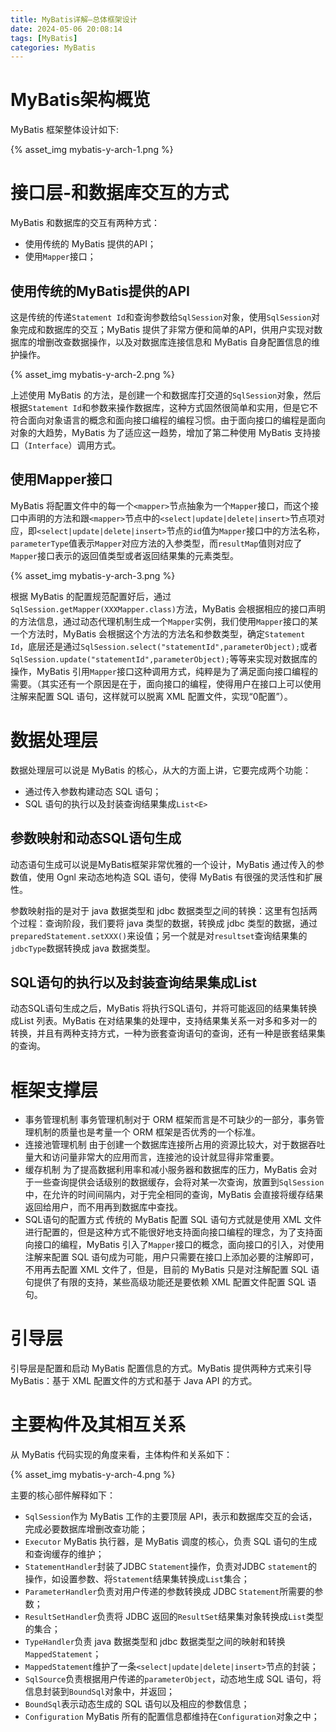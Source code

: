 ```yaml
---
title: MyBatis详解—总体框架设计
date: 2024-05-06 20:08:14
tags: [MyBatis]
categories: MyBatis
---
```



# MyBatis架构概览
MyBatis 框架整体设计如下:

{% asset_img mybatis-y-arch-1.png %}

# 接口层-和数据库交互的方式
MyBatis 和数据库的交互有两种方式：
* 使用传统的 MyBatis 提供的API；
* 使用`Mapper`接口；

## 使用传统的MyBatis提供的API
这是传统的传递`Statement Id`和查询参数给`SqlSession`对象，使用`SqlSession`对象完成和数据库的交互；MyBatis 提供了非常方便和简单的API，供用户实现对数据库的增删改查数据操作，以及对数据库连接信息和 MyBatis 自身配置信息的维护操作。

{% asset_img mybatis-y-arch-2.png %}

上述使用 MyBatis 的方法，是创建一个和数据库打交道的`SqlSession`对象，然后根据`Statement Id`和参数来操作数据库，这种方式固然很简单和实用，但是它不符合面向对象语言的概念和面向接口编程的编程习惯。由于面向接口的编程是面向对象的大趋势，MyBatis 为了适应这一趋势，增加了第二种使用 MyBatis 支持接口（`Interface`）调用方式。
## 使用Mapper接口
MyBatis 将配置文件中的每一个`<mapper>`节点抽象为一个`Mapper`接口，而这个接口中声明的方法和跟`<mapper>`节点中的`<select|update|delete|insert>`节点项对应，即`<select|update|delete|insert>`节点的`id`值为`Mapper`接口中的方法名称，`parameterType`值表示`Mapper`对应方法的入参类型，而`resultMap`值则对应了`Mapper`接口表示的返回值类型或者返回结果集的元素类型。

{% asset_img mybatis-y-arch-3.png %}

根据 MyBatis 的配置规范配置好后，通过`SqlSession.getMapper(XXXMapper.class)`方法，MyBatis 会根据相应的接口声明的方法信息，通过动态代理机制生成一个`Mapper`实例，我们使用`Mapper`接口的某一个方法时，MyBatis 会根据这个方法的方法名和参数类型，确定`Statement Id`，底层还是通过`SqlSession.select("statementId",parameterObject);`或者`SqlSession.update("statementId",parameterObject);`等等来实现对数据库的操作，MyBatis 引用`Mapper`接口这种调用方式，纯粹是为了满足面向接口编程的需要。（其实还有一个原因是在于，面向接口的编程，使得用户在接口上可以使用注解来配置 SQL 语句，这样就可以脱离 XML 配置文件，实现“0配置”）。
# 数据处理层
数据处理层可以说是 MyBatis 的核心，从大的方面上讲，它要完成两个功能：
* 通过传入参数构建动态 SQL 语句；
* SQL 语句的执行以及封装查询结果集成`List<E>`

## 参数映射和动态SQL语句生成
动态语句生成可以说是MyBatis框架非常优雅的一个设计，MyBatis 通过传入的参数值，使用 Ognl 来动态地构造 SQL 语句，使得 MyBatis 有很强的灵活性和扩展性。

参数映射指的是对于 java 数据类型和 jdbc 数据类型之间的转换：这里有包括两个过程：查询阶段，我们要将 java 类型的数据，转换成 jdbc 类型的数据，通过`preparedStatement.setXXX()`来设值；另一个就是对`resultset`查询结果集的`jdbcType`数据转换成 java 数据类型。
## SQL语句的执行以及封装查询结果集成List
动态SQL语句生成之后，MyBatis 将执行SQL语句，并将可能返回的结果集转换成List<E> 列表。MyBatis 在对结果集的处理中，支持结果集关系一对多和多对一的转换，并且有两种支持方式，一种为嵌套查询语句的查询，还有一种是嵌套结果集的查询。
# 框架支撑层
* 事务管理机制
事务管理机制对于 ORM 框架而言是不可缺少的一部分，事务管理机制的质量也是考量一个 ORM 框架是否优秀的一个标准。
* 连接池管理机制
由于创建一个数据库连接所占用的资源比较大，对于数据吞吐量大和访问量非常大的应用而言，连接池的设计就显得非常重要。
* 缓存机制
为了提高数据利用率和减小服务器和数据库的压力，MyBatis 会对于一些查询提供会话级别的数据缓存，会将对某一次查询，放置到`SqlSession`中，在允许的时间间隔内，对于完全相同的查询，MyBatis 会直接将缓存结果返回给用户，而不用再到数据库中查找。
* SQL语句的配置方式
传统的 MyBatis 配置 SQL 语句方式就是使用 XML 文件进行配置的，但是这种方式不能很好地支持面向接口编程的理念，为了支持面向接口的编程，MyBatis 引入了`Mapper`接口的概念，面向接口的引入，对使用注解来配置 SQL 语句成为可能，用户只需要在接口上添加必要的注解即可，不用再去配置 XML 文件了，但是，目前的 MyBatis 只是对注解配置 SQL 语句提供了有限的支持，某些高级功能还是要依赖 XML 配置文件配置 SQL 语句。

# 引导层
引导层是配置和启动 MyBatis 配置信息的方式。MyBatis 提供两种方式来引导 MyBatis：基于 XML 配置文件的方式和基于 Java API 的方式。
# 主要构件及其相互关系
从 MyBatis 代码实现的角度来看，主体构件和关系如下：

{% asset_img mybatis-y-arch-4.png %}

主要的核心部件解释如下：
* `SqlSession`作为 MyBatis 工作的主要顶层 API，表示和数据库交互的会话，完成必要数据库增删改查功能；
* `Executor` MyBatis 执行器，是 MyBatis 调度的核心，负责 SQL 语句的生成和查询缓存的维护；
* `StatementHandler`封装了JDBC `Statement`操作，负责对JDBC `statement`的操作，如设置参数、将`Statement`结果集转换成`List`集合；
* `ParameterHandler`负责对用户传递的参数转换成 JDBC `Statement`所需要的参数；
* `ResultSetHandler`负责将 JDBC 返回的`ResultSet`结果集对象转换成`List`类型的集合；
* `TypeHandler`负责 java 数据类型和 jdbc 数据类型之间的映射和转换`MappedStatement`；
* `MappedStatement`维护了一条`<select|update|delete|insert>`节点的封装；
* `SqlSource`负责根据用户传递的`parameterObject`，动态地生成 SQL 语句，将信息封装到`BoundSql`对象中，并返回；
* `BoundSql`表示动态生成的 SQL 语句以及相应的参数信息；
* `Configuration` MyBatis 所有的配置信息都维持在`Configuration`对象之中；
